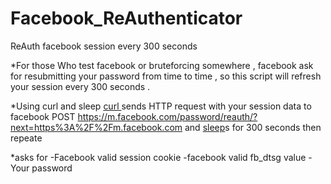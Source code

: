# Facebook_ReAuthenticator
ReAuth facebook session  every 300 seconds


*For those 
  Who test facebook or bruteforcing somewhere , facebook ask for resubmitting your password from time to time , so this script will refresh your session every 300 seconds .
  
  
  *Using curl and sleep
  <a href='https://www.wikiwand.com/en/CURL' > curl </a> sends HTTP request with your session data to facebook 
  POST https://m.facebook.com/password/reauth/?next=https%3A%2F%2Fm.facebook.com
  and <a href='http://ss64.com/bash/sleep.html' >sleep</a>s for 300 seconds then repeate
  
  
  *asks for
  -Facebook valid session cookie
  -facebook valid fb_dtsg value
  -Your password
